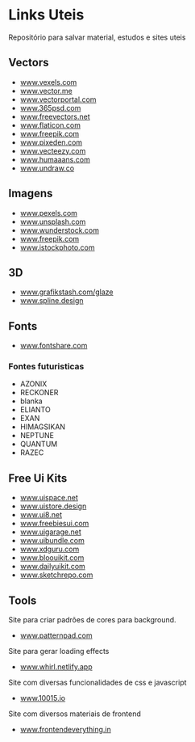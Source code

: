# Links Uteis
Repositório para salvar material, estudos e sites uteis

## Vectors
- www.vexels.com
- www.vector.me
- www.vectorportal.com
- www.365psd.com
- www.freevectors.net
- www.flaticon.com
- www.freepik.com
- www.pixeden.com
- www.vecteezy.com
- www.humaaans.com
- www.undraw.co

## Imagens 
- www.pexels.com
- www.unsplash.com
- www.wunderstock.com
- www.freepik.com
- www.istockphoto.com

## 3D
- www.grafikstash.com/glaze
- www.spline.design

## Fonts
- www.fontshare.com

### Fontes futuristicas
- AZONIX
- RECKONER
- blanka
- ELIANTO
- EXAN
- HIMAGSIKAN
- NEPTUNE
- QUANTUM
- RAZEC

## Free Ui Kits
- www.uispace.net
- www.uistore.design
- www.ui8.net
- www.freebiesui.com
- www.uigarage.net
- www.uibundle.com
- www.xdguru.com
- www.bloouikit.com
- www.dailyuikit.com
- www.sketchrepo.com

## Tools

Site para criar padrões de cores para background.
- www.patternpad.com   

Site para gerar loading effects
- www.whirl.netlify.app

Site com diversas funcionalidades de css e javascript
- www.10015.io

Site com diversos materiais de frontend
- www.frontendeverything.in




